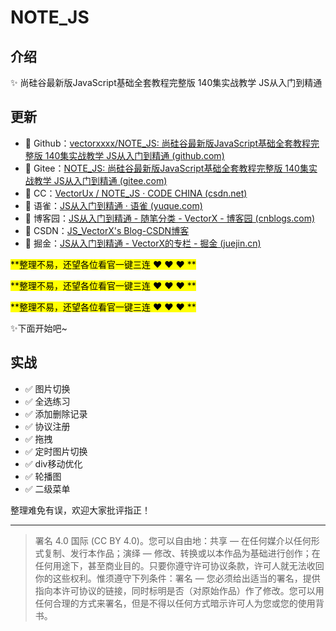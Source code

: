 # NOTE_JS

## 介绍

:sparkles: 尚硅谷最新版JavaScript基础全套教程完整版 140集实战教学 JS从入门到精通 



## 更新

- :link: Github：[vectorxxxx/NOTE_JS: 尚硅谷最新版JavaScript基础全套教程完整版 140集实战教学 JS从入门到精通 (github.com)](https://github.com/vectorxxxx/NOTE_JS)
- :link: Gitee：[NOTE_JS: 尚硅谷最新版JavaScript基础全套教程完整版 140集实战教学 JS从入门到精通 (gitee.com)](https://gitee.com/vectorx/NOTE_JS)
- :link: CC：[VectorUx / NOTE_JS · CODE CHINA (csdn.net)](https://codechina.csdn.net/qq_35925558/NOTE_JS)
- :link: 语雀：[JS从入门到精通 · 语雀 (yuque.com)](https://www.yuque.com/u21195183/phhed3)
- :link: 博客园：[JS从入门到精通 - 随笔分类 - VectorX - 博客园 (cnblogs.com)](https://www.cnblogs.com/vectorx/category/1999138.html)
- :link: CSDN：[JS_VectorX's Blog-CSDN博客](https://blog.csdn.net/qq_35925558/category_11201621.html)
- :link: 掘金：[JS从入门到精通 - VectorX的专栏 - 掘金 (juejin.cn)](https://juejin.cn/column/6984029263817080839)

<mark>**整理不易，还望各位看官一键三连 :heart: :heart: :heart: **</mark>

<mark>**整理不易，还望各位看官一键三连 :heart: :heart: :heart: **</mark>

<mark>**整理不易，还望各位看官一键三连 :heart: :heart: :heart: **</mark>

:sparkles:下面开始吧~

## 实战

- :white_check_mark: 图片切换
- :white_check_mark: 全选练习
- :white_check_mark: 添加删除记录
- :white_check_mark: 协议注册
- :white_check_mark: 拖拽
- :white_check_mark: 定时图片切换
- :white_check_mark: div移动优化
- :white_check_mark: 轮播图
- :white_check_mark: 二级菜单

整理难免有误，欢迎大家批评指正！

---

> 署名 4.0 国际 (CC BY 4.0)。您可以自由地：共享 — 在任何媒介以任何形式复制、发行本作品；演绎 — 修改、转换或以本作品为基础进行创作；在任何用途下，甚至商业目的。只要你遵守许可协议条款，许可人就无法收回你的这些权利。惟须遵守下列条件：署名 — 您必须给出适当的署名，提供指向本许可协议的链接，同时标明是否（对原始作品）作了修改。您可以用任何合理的方式来署名，但是不得以任何方式暗示许可人为您或您的使用背书。

